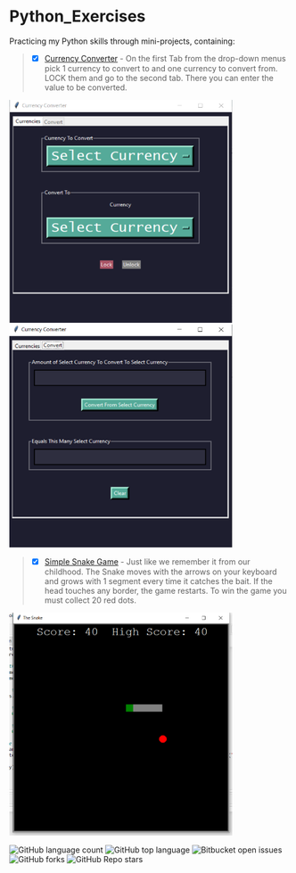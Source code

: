 # Python_Exercises


Practicing my Python skills through mini-projects, containing: 
> - [x] [Currency Converter](https://github.com/nadyakant/Python/blob/main/Currency_Conversion.py) - On the first Tab from the drop-down menus pick 1 currency to convert to and one currency to convert from. LOCK them and go to the second tab. There you can enter the value to be converted. 

<p float="left">
<img src="https://github.com/nadyakant/Python/blob/main/currencyConverter_1.png" width="400" height="400"> 
<img src="https://github.com/nadyakant/Python/blob/main/currencyConverter_2.png" width="400" height="400">
</p>

> - [x] [Simple Snake Game](https://github.com/nadyakant/Python/blob/main/Snake.py) - Just like we remember it from our childhood. The Snake moves with the arrows on your keyboard and grows with 1 segment every time it catches the bait. If the head touches any border, the game restarts. To win the game you must collect 20 red dots. 

<p float="left">
<img src="https://github.com/nadyakant/Python/blob/main/SnakeGame.png" width="400" height="400"> 
</p>





![GitHub language count](https://img.shields.io/github/languages/count/nadyakant/Python) ![GitHub top language](https://img.shields.io/github/languages/top/nadyakant/Python) ![Bitbucket open issues](https://img.shields.io/bitbucket/issues/nadyakant/Python) ![GitHub forks](https://img.shields.io/github/forks/nadyakant/Python) ![GitHub Repo stars](https://img.shields.io/github/stars/nadyakant/Java_Exercises_2020) 
